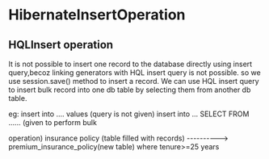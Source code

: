 # HibernateInsertOperation


HQLInsert operation
---------------------------
It is not possible to insert one record to the database directly using insert
query,becoz linking generators with HQL insert query
is not possible. so we use session.save() method to insert a record.
We can use HQL insert query to insert bulk record into one db table by selecting
them from another db table.

eg: insert into .... values (query is not given)
insert into ... SELECT FROM ...... (given to perform bulk

operation)
insurance policy (table filled with records) ---------->
premium_insurance_policy(new table) where tenure>=25 years
